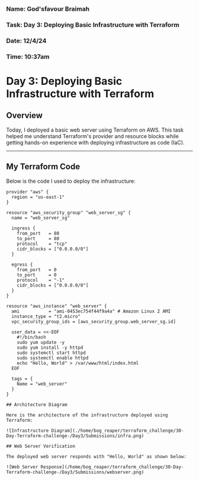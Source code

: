 ### Name: God'sfavour Braimah
### Task: Day 3: Deploying Basic Infrastructure with Terraform
### Date: 12/4/24
### Time: 10:37am

# Day 3: Deploying Basic Infrastructure with Terraform

## Overview

Today, I deployed a basic web server using Terraform on AWS. This task helped me understand Terraform's provider and resource blocks while getting hands-on experience with deploying infrastructure as code (IaC).

---

## My Terraform Code

Below is the code I used to deploy the infrastructure:

```hcl
provider "aws" {
  region = "us-east-1"
}

resource "aws_security_group" "web_server_sg" {
  name = "web_server_sg"

  ingress {
    from_port   = 80
    to_port     = 80
    protocol    = "tcp"
    cidr_blocks = ["0.0.0.0/0"]
  }

  egress {
    from_port   = 0
    to_port     = 0
    protocol    = "-1"
    cidr_blocks = ["0.0.0.0/0"]
  }
}

resource "aws_instance" "web_server" {
  ami           = "ami-0453ec754f44f9a4a" # Amazon Linux 2 AMI
  instance_type = "t2.micro"
  vpc_security_group_ids = [aws_security_group.web_server_sg.id]

  user_data = <<-EOF
    #!/bin/bash
    sudo yum update -y
    sudo yum install -y httpd
    sudo systemctl start httpd
    sudo systemctl enable httpd
    echo "Hello, World" > /var/www/html/index.html
  EOF

  tags = {
    Name = "web_server"
  }
}

## Architecture Diagram

Here is the architecture of the infrastructure deployed using Terraform:

![Infrastructure Diagram](./home/bog_reaper/terraform_challenge/30-Day-Terraform-challenge-/Day3/Submissions/infra.png)

## Web Server Verification

The deployed web server responds with "Hello, World" as shown below:

![Web Server Response](/home/bog_reaper/terraform_challenge/30-Day-Terraform-challenge-/Day3/Submissions/webserver.png)